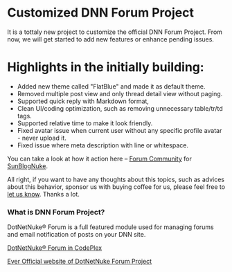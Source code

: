 Customized DNN Forum Project
==========

It is a tottaly new project to customize the official DNN Forum Project. 
From now, we will get started to add new features or enhance pending issues.

Highlights in the initially building:
==========
- Added new theme called "FlatBlue" and made it as default theme. 
- Removed multiple post view and only thread detail view without paging. 
- Supported quick reply with Markdown format, 
- Clean UI/coding optimization, such as removing unnecessary table/tr/td tags. 
- Supported relative time to make it look friendly. 
- Fixed avatar issue when current user without any specific profile avatar - never upload it. 
- Fixed issue where meta description with line or whitespace. 


<p>You can take a look at how it action here – <a href="http://www.sunblognuke.com/support/forums.aspx" rel="nofollow" target="_blank">Forum Community</a> for <a title="Ultimate DotNetNuke Blog/News/Articles Module" href="http://www.sunblognuke.com" rel="nofollow" target="_blank">SunBlogNuke</a>.</p>

<p>All right, if you want to have any thoughts about this topics, such as advices about this behavior, sponsor us with buying coffee for us, please feel free to <a href="https://github.com/sunblognuke/DNN_Forum/issues">let us know</a>. Thanks a lot.</p>

<h3>What is DNN Forum Project?</h3>

<p>DotNetNuke® Forum is a full featured module used for managing forums and email notification of posts on your DNN site.</p>

<p><a href="http://dnnforum.codeplex.com/" rel="nofollow" target="_blank">DotNetNuke® Forum in CodePlex</a></p>

<p><a href="http://www.dnnforums.com/" rel="nofollow" target="_blank">Ever Official website of DotNetNuke Forum Project</a></p>
